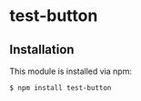 # test-button



## Installation

This module is installed via npm:

``` bash
$ npm install test-button
```
